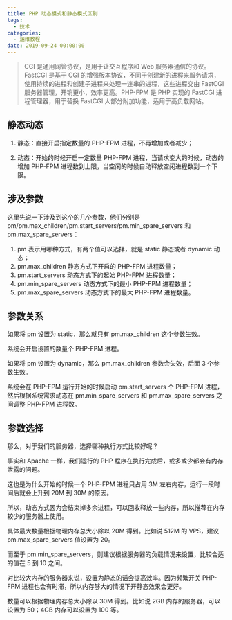 ```yaml
---
title: PHP 动态模式和静态模式区别
tags:
  - 技术
categories:
  - 运维教程
date: 2019-09-24 00:00:00
---
```


> CGI 是通用网管协议，是用于让交互程序和 Web 服务器通信的协议。FastCGI 是基于 CGI 的增强版本协议，不同于创建新的进程来服务请求，使用持续的进程和创建子进程来处理一连串的进程，这些进程交由 FastCGI 服务器管理，开销更小，效率更高。PHP-FPM 是 PHP 实现的 FastCGI 进程管理器，用于替换 FastCGI 大部分附加功能，适用于高负载网站。

<!-- more -->

## 静态动态

1. 静态：直接开启指定数量的 PHP-FPM 进程，不再增加或者减少；

2. 动态：开始的时候开启一定数量 PHP-FPM 进程，当请求变大的时候，动态的增加 PHP-FPM 进程数到上限，当空闲的时候自动释放空闲进程数到一个下限。

## 涉及参数

这里先说一下涉及到这个的几个参数，他们分别是 pm/pm.max_children/pm.start_servers/pm.min_spare_servers 和 pm.max_spare_servers：

1. pm 表示用哪种方式，有两个值可以选择，就是 static 静态或者 dynamic 动态；
2. pm.max_children 静态方式下开启的 PHP-FPM 进程数量；
3. pm.start_servers 动态方式下的起始 PHP-FPM 进程数量；
4. pm.min_spare_servers 动态方式下的最小 PHP-FPM 进程数量；
5. pm.max_spare_servers 动态方式下的最大 PHP-FPM 进程数量。

## 参数关系

如果将 pm 设置为 static，那么就只有 pm.max_children 这个参数生效。

系统会开启设置的数量个 PHP-FPM 进程。

如果将 pm 设置为 dynamic，那么 pm.max_children 参数会失效，后面 3 个参数生效。

系统会在 PHP-FPM 运行开始的时候启动 pm.start_servers 个 PHP-FPM 进程，然后根据系统需求动态在 pm.min_spare_servers 和 pm.max_spare_servers 之间调整 PHP-FPM 进程数。

## 参数选择

那么，对于我们的服务器，选择哪种执行方式比较好呢？

事实和 Apache 一样，我们运行的 PHP 程序在执行完成后，或多或少都会有内存泄露的问题。

这也是为什么开始的时候一个 PHP-FPM 进程只占用 3M 左右内存，运行一段时间后就会上升到 20M 到 30M 的原因。

所以，动态方式因为会结束掉多余进程，可以回收释放一些内存，所以推荐在内存较少的服务器上使用。

具体最大数量根据物理内存总大小除以 20M 得到。比如说 512M 的 VPS，建议 pm.max_spare_servers 值设置为 20。

而至于 pm.min_spare_servers，则建议根据服务器的负载情况来设置，比较合适的值在 5 到 10 之间。

对比较大内存的服务器来说，设置为静态的话会提高效率。因为频繁开关 PHP-FPM 进程也会有时滞，所以内存够大的情况下开静态效果会更好。

数量可以根据物理内存总大小除以 30M 得到。比如说 2GB 内存的服务器，可以设置为 50；4GB 内存可以设置为 100 等。